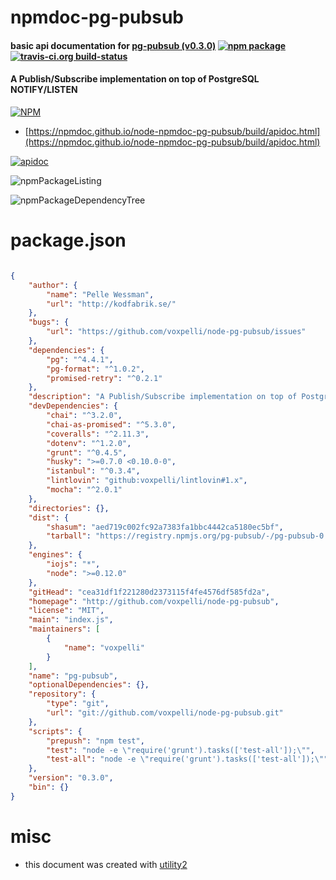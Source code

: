 # npmdoc-pg-pubsub

#### basic api documentation for  [pg-pubsub (v0.3.0)](http://github.com/voxpelli/node-pg-pubsub)  [![npm package](https://img.shields.io/npm/v/npmdoc-pg-pubsub.svg?style=flat-square)](https://www.npmjs.org/package/npmdoc-pg-pubsub) [![travis-ci.org build-status](https://api.travis-ci.org/npmdoc/node-npmdoc-pg-pubsub.svg)](https://travis-ci.org/npmdoc/node-npmdoc-pg-pubsub)

#### A Publish/Subscribe implementation on top of PostgreSQL NOTIFY/LISTEN

[![NPM](https://nodei.co/npm/pg-pubsub.png?downloads=true&downloadRank=true&stars=true)](https://www.npmjs.com/package/pg-pubsub)

- [https://npmdoc.github.io/node-npmdoc-pg-pubsub/build/apidoc.html](https://npmdoc.github.io/node-npmdoc-pg-pubsub/build/apidoc.html)

[![apidoc](https://npmdoc.github.io/node-npmdoc-pg-pubsub/build/screenCapture.buildCi.browser.%252Ftmp%252Fbuild%252Fapidoc.html.png)](https://npmdoc.github.io/node-npmdoc-pg-pubsub/build/apidoc.html)

![npmPackageListing](https://npmdoc.github.io/node-npmdoc-pg-pubsub/build/screenCapture.npmPackageListing.svg)

![npmPackageDependencyTree](https://npmdoc.github.io/node-npmdoc-pg-pubsub/build/screenCapture.npmPackageDependencyTree.svg)



# package.json

```json

{
    "author": {
        "name": "Pelle Wessman",
        "url": "http://kodfabrik.se/"
    },
    "bugs": {
        "url": "https://github.com/voxpelli/node-pg-pubsub/issues"
    },
    "dependencies": {
        "pg": "^4.4.1",
        "pg-format": "^1.0.2",
        "promised-retry": "^0.2.1"
    },
    "description": "A Publish/Subscribe implementation on top of PostgreSQL NOTIFY/LISTEN",
    "devDependencies": {
        "chai": "^3.2.0",
        "chai-as-promised": "^5.3.0",
        "coveralls": "^2.11.3",
        "dotenv": "^1.2.0",
        "grunt": "^0.4.5",
        "husky": ">=0.7.0 <0.10.0-0",
        "istanbul": "^0.3.4",
        "lintlovin": "github:voxpelli/lintlovin#1.x",
        "mocha": "^2.0.1"
    },
    "directories": {},
    "dist": {
        "shasum": "aed719c002fc92a7383fa1bbc4442ca5180ec5bf",
        "tarball": "https://registry.npmjs.org/pg-pubsub/-/pg-pubsub-0.3.0.tgz"
    },
    "engines": {
        "iojs": "*",
        "node": ">=0.12.0"
    },
    "gitHead": "cea31df1f221280d2373115f4fe4576df585fd2a",
    "homepage": "http://github.com/voxpelli/node-pg-pubsub",
    "license": "MIT",
    "main": "index.js",
    "maintainers": [
        {
            "name": "voxpelli"
        }
    ],
    "name": "pg-pubsub",
    "optionalDependencies": {},
    "repository": {
        "type": "git",
        "url": "git://github.com/voxpelli/node-pg-pubsub.git"
    },
    "scripts": {
        "prepush": "npm test",
        "test": "node -e \"require('grunt').tasks(['test-all']);\"",
        "test-all": "node -e \"require('grunt').tasks(['test-all']);\""
    },
    "version": "0.3.0",
    "bin": {}
}
```



# misc
- this document was created with [utility2](https://github.com/kaizhu256/node-utility2)
